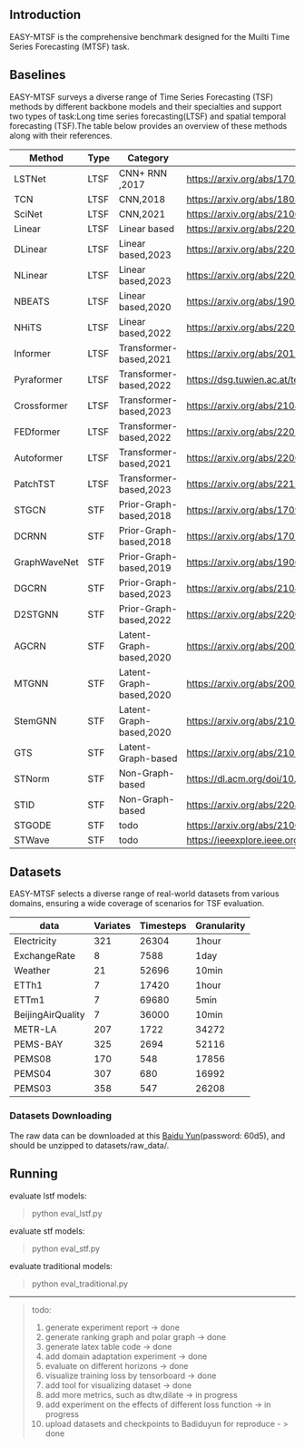## Introduction

EASY-MTSF is the comprehensive benchmark designed for the Muilti Time Series Forecasting (MTSF) task. 



## Baselines
EASY-MTSF surveys a diverse range of Time Series Forecasting (TSF) methods by different backbone models and their specialties and support two types of task:Long time series forecasting(LTSF) and spatial temporal forecasting (TSF).The table below provides an overview of these methods along with their references.

Method        |Type | Category                | Link
--------------|-----|-------------------------|----
LSTNet        |LTSF |CNN+ RNN ,2017           |https://arxiv.org/abs/1703.07015
TCN           |LTSF |CNN,2018                 |https://arxiv.org/abs/1803.01271
SciNet        |LTSF |CNN,2021                 |https://arxiv.org/abs/2106.09305
Linear        |LTSF |Linear based             |https://arxiv.org/abs/2205.13504
DLinear       |LTSF |Linear based,2023        |https://arxiv.org/abs/2205.13504
NLinear       |LTSF |Linear based,2023        |https://arxiv.org/abs/2205.13504
NBEATS        |LTSF |Linear based,2020        |https://arxiv.org/abs/1905.10437
NHiTS         |LTSF |Linear based,2022        |https://arxiv.org/abs/2201.12886
Informer      |LTSF |Transformer-based,2021   |https://arxiv.org/abs/2012.07436
Pyraformer    |LTSF |Transformer-based,2022   |https://dsg.tuwien.ac.at/team/sd/papers/ICLR_2022_SD_Pyraformer.pdf
Crossformer   |LTSF |Transformer-based,2023   |https://arxiv.org/abs/2108.00154
FEDformer     |LTSF |Transformer-based,2022   |https://arxiv.org/abs/2201.12740v3
Autoformer    |LTSF |Transformer-based,2021   |https://arxiv.org/abs/2206.09112
PatchTST      |LTSF |Transformer-based,2023   |https://arxiv.org/abs/2211.14730
STGCN         |STF  |Prior-Graph-based,2018   |https://arxiv.org/abs/1709.04875
DCRNN         |STF  |Prior-Graph-based,2018   |https://arxiv.org/abs/1707.01926
GraphWaveNet  |STF  |Prior-Graph-based,2019   |https://arxiv.org/abs/1906.00121
DGCRN         |STF  |Prior-Graph-based,2023   |https://arxiv.org/abs/2104.14917
D2STGNN       |STF  |Prior-Graph-based,2022   |https://arxiv.org/abs/2206.09112
AGCRN         |STF  |Latent-Graph-based,2020  |https://arxiv.org/abs/2007.02842
MTGNN         |STF  |Latent-Graph-based,2020  |https://arxiv.org/abs/2005.11650
StemGNN       |STF  |Latent-Graph-based,2020  |https://arxiv.org/abs/2103.07719
GTS           |STF  |Latent-Graph-based       |https://arxiv.org/abs/2101.06861
STNorm        |STF  |Non-Graph-based          |https://dl.acm.org/doi/10.1145/3447548.3467330
STID          |STF  |Non-Graph-based          |https://arxiv.org/abs/2208.05233
STGODE        |STF  |todo                     |https://arxiv.org/abs/2106.12931
STWave        |STF  |todo                     |https://ieeexplore.ieee.org/document/10184591



## Datasets  
EASY-MTSF selects a diverse range of real-world datasets from various domains, ensuring a wide coverage of scenarios for TSF evaluation.

data                | Variates  | Timesteps | Granularity
--------------------|-----------|-----------|------------
Electricity         |321        |26304      |1hour
ExchangeRate        |8          |7588       |1day
Weather             |21         |52696      |10min
ETTh1               |7          |17420      |1hour
ETTm1               |7          |69680      |5min
BeijingAirQuality   |7          |36000      |10min
METR-LA             |207        |1722       |34272 
PEMS-BAY            |325        |2694       |52116 
PEMS08              |170        |548        |17856 
PEMS04              |307        |680        |16992 
PEMS03              |358        |547        |26208 

### Datasets Downloading

The raw data can be downloaded at this [Baidu Yun](https://pan.baidu.com/s/15CN0VvFCCeQvIUYGf00mqQ)(password: 60d5), and should be unzipped to datasets/raw_data/.



## Running
evaluate lstf models:
> python eval_lstf.py

evaluate stf models:
> python eval_stf.py

evaluate traditional models:
> python eval_traditional.py


***
> todo:
>1. generate experiment report               -> done
>2. generate ranking graph and polar graph   -> done
>3. generate latex table code                -> done
>3. add domain adaptation experiment         -> done 
>4. evaluate on different horizons           -> done
>5. visualize training loss by tensorboard  -> done
>6. add tool for visualizing dataset         -> done
>7. add more metrics, such as dtw,dilate     -> in progress
>8. add experiment on the effects of different loss function    -> in progress
>9. upload datasets and checkpoints to Badiduyun for reproduce - > done
